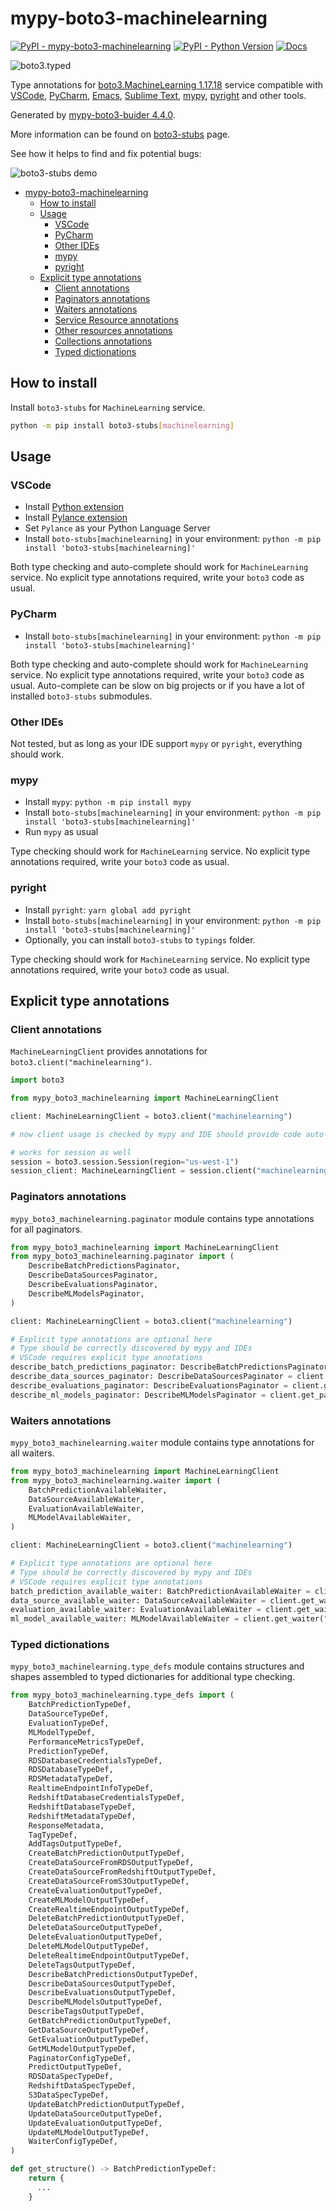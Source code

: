# mypy-boto3-machinelearning

[![PyPI - mypy-boto3-machinelearning](https://img.shields.io/pypi/v/mypy-boto3-machinelearning.svg?color=blue)](https://pypi.org/project/mypy-boto3-machinelearning)
[![PyPI - Python Version](https://img.shields.io/pypi/pyversions/mypy-boto3-machinelearning.svg?color=blue)](https://pypi.org/project/mypy-boto3-machinelearning)
[![Docs](https://img.shields.io/readthedocs/mypy-boto3-builder.svg?color=blue)](https://mypy-boto3-builder.readthedocs.io/)

![boto3.typed](https://github.com/vemel/mypy_boto3_builder/raw/master/logo.png)

Type annotations for
[boto3.MachineLearning 1.17.18](https://boto3.amazonaws.com/v1/documentation/api/1.17.18/reference/services/machinelearning.html#MachineLearning) service
compatible with
[VSCode](https://code.visualstudio.com/),
[PyCharm](https://www.jetbrains.com/pycharm/),
[Emacs](https://www.gnu.org/software/emacs/),
[Sublime Text](https://www.sublimetext.com/),
[mypy](https://github.com/python/mypy),
[pyright](https://github.com/microsoft/pyright)
and other tools.

Generated by [mypy-boto3-buider 4.4.0](https://github.com/vemel/mypy_boto3_builder).

More information can be found on [boto3-stubs](https://pypi.org/project/boto3-stubs/) page.

See how it helps to find and fix potential bugs:

![boto3-stubs demo](https://github.com/vemel/mypy_boto3_builder/raw/master/demo.gif)

- [mypy-boto3-machinelearning](#mypy-boto3-machinelearning)
  - [How to install](#how-to-install)
  - [Usage](#usage)
    - [VSCode](#vscode)
    - [PyCharm](#pycharm)
    - [Other IDEs](#other-ides)
    - [mypy](#mypy)
    - [pyright](#pyright)
  - [Explicit type annotations](#explicit-type-annotations)
    - [Client annotations](#client-annotations)
    - [Paginators annotations](#paginators-annotations)
    - [Waiters annotations](#waiters-annotations)
    - [Service Resource annotations](#service-resource-annotations)
    - [Other resources annotations](#other-resources-annotations)
    - [Collections annotations](#collections-annotations)
    - [Typed dictionations](#typed-dictionations)

## How to install

Install `boto3-stubs` for `MachineLearning` service.

```bash
python -m pip install boto3-stubs[machinelearning]
```

## Usage

### VSCode

- Install [Python extension](https://marketplace.visualstudio.com/items?itemName=ms-python.python)
- Install [Pylance extension](https://marketplace.visualstudio.com/items?itemName=ms-python.vscode-pylance)
- Set `Pylance` as your Python Language Server
- Install `boto-stubs[machinelearning]` in your environment: `python -m pip install 'boto3-stubs[machinelearning]'`

Both type checking and auto-complete should work for `MachineLearning` service.
No explicit type annotations required, write your `boto3` code as usual.

### PyCharm

- Install `boto-stubs[machinelearning]` in your environment: `python -m pip install 'boto3-stubs[machinelearning]'`

Both type checking and auto-complete should work for `MachineLearning` service.
No explicit type annotations required, write your `boto3` code as usual.
Auto-complete can be slow on big projects or if you have a lot of installed `boto3-stubs` submodules.

### Other IDEs

Not tested, but as long as your IDE support `mypy` or `pyright`, everything should work.

### mypy

- Install `mypy`: `python -m pip install mypy`
- Install `boto-stubs[machinelearning]` in your environment: `python -m pip install 'boto3-stubs[machinelearning]'`
- Run `mypy` as usual

Type checking should work for `MachineLearning` service.
No explicit type annotations required, write your `boto3` code as usual.

### pyright

- Install `pyright`: `yarn global add pyright`
- Install `boto-stubs[machinelearning]` in your environment: `python -m pip install 'boto3-stubs[machinelearning]'`
- Optionally, you can install `boto3-stubs` to `typings` folder.

Type checking should work for `MachineLearning` service.
No explicit type annotations required, write your `boto3` code as usual.

## Explicit type annotations

### Client annotations

`MachineLearningClient` provides annotations for `boto3.client("machinelearning")`.

```python
import boto3

from mypy_boto3_machinelearning import MachineLearningClient

client: MachineLearningClient = boto3.client("machinelearning")

# now client usage is checked by mypy and IDE should provide code auto-complete

# works for session as well
session = boto3.session.Session(region="us-west-1")
session_client: MachineLearningClient = session.client("machinelearning")
```

### Paginators annotations

`mypy_boto3_machinelearning.paginator` module contains type annotations for all paginators.

```python
from mypy_boto3_machinelearning import MachineLearningClient
from mypy_boto3_machinelearning.paginator import (
    DescribeBatchPredictionsPaginator,
    DescribeDataSourcesPaginator,
    DescribeEvaluationsPaginator,
    DescribeMLModelsPaginator,
)

client: MachineLearningClient = boto3.client("machinelearning")

# Explicit type annotations are optional here
# Type should be correctly discovered by mypy and IDEs
# VSCode requires explicit type annotations
describe_batch_predictions_paginator: DescribeBatchPredictionsPaginator = client.get_paginator("describe_batch_predictions")
describe_data_sources_paginator: DescribeDataSourcesPaginator = client.get_paginator("describe_data_sources")
describe_evaluations_paginator: DescribeEvaluationsPaginator = client.get_paginator("describe_evaluations")
describe_ml_models_paginator: DescribeMLModelsPaginator = client.get_paginator("describe_ml_models")
```


### Waiters annotations

`mypy_boto3_machinelearning.waiter` module contains type annotations for all waiters.

```python
from mypy_boto3_machinelearning import MachineLearningClient
from mypy_boto3_machinelearning.waiter import (
    BatchPredictionAvailableWaiter,
    DataSourceAvailableWaiter,
    EvaluationAvailableWaiter,
    MLModelAvailableWaiter,
)

client: MachineLearningClient = boto3.client("machinelearning")

# Explicit type annotations are optional here
# Type should be correctly discovered by mypy and IDEs
# VSCode requires explicit type annotations
batch_prediction_available_waiter: BatchPredictionAvailableWaiter = client.get_waiter("batch_prediction_available")
data_source_available_waiter: DataSourceAvailableWaiter = client.get_waiter("data_source_available")
evaluation_available_waiter: EvaluationAvailableWaiter = client.get_waiter("evaluation_available")
ml_model_available_waiter: MLModelAvailableWaiter = client.get_waiter("ml_model_available")
```





### Typed dictionations

`mypy_boto3_machinelearning.type_defs` module contains structures and shapes assembled
to typed dictionaries for additional type checking.

```python
from mypy_boto3_machinelearning.type_defs import (
    BatchPredictionTypeDef,
    DataSourceTypeDef,
    EvaluationTypeDef,
    MLModelTypeDef,
    PerformanceMetricsTypeDef,
    PredictionTypeDef,
    RDSDatabaseCredentialsTypeDef,
    RDSDatabaseTypeDef,
    RDSMetadataTypeDef,
    RealtimeEndpointInfoTypeDef,
    RedshiftDatabaseCredentialsTypeDef,
    RedshiftDatabaseTypeDef,
    RedshiftMetadataTypeDef,
    ResponseMetadata,
    TagTypeDef,
    AddTagsOutputTypeDef,
    CreateBatchPredictionOutputTypeDef,
    CreateDataSourceFromRDSOutputTypeDef,
    CreateDataSourceFromRedshiftOutputTypeDef,
    CreateDataSourceFromS3OutputTypeDef,
    CreateEvaluationOutputTypeDef,
    CreateMLModelOutputTypeDef,
    CreateRealtimeEndpointOutputTypeDef,
    DeleteBatchPredictionOutputTypeDef,
    DeleteDataSourceOutputTypeDef,
    DeleteEvaluationOutputTypeDef,
    DeleteMLModelOutputTypeDef,
    DeleteRealtimeEndpointOutputTypeDef,
    DeleteTagsOutputTypeDef,
    DescribeBatchPredictionsOutputTypeDef,
    DescribeDataSourcesOutputTypeDef,
    DescribeEvaluationsOutputTypeDef,
    DescribeMLModelsOutputTypeDef,
    DescribeTagsOutputTypeDef,
    GetBatchPredictionOutputTypeDef,
    GetDataSourceOutputTypeDef,
    GetEvaluationOutputTypeDef,
    GetMLModelOutputTypeDef,
    PaginatorConfigTypeDef,
    PredictOutputTypeDef,
    RDSDataSpecTypeDef,
    RedshiftDataSpecTypeDef,
    S3DataSpecTypeDef,
    UpdateBatchPredictionOutputTypeDef,
    UpdateDataSourceOutputTypeDef,
    UpdateEvaluationOutputTypeDef,
    UpdateMLModelOutputTypeDef,
    WaiterConfigTypeDef,
)

def get_structure() -> BatchPredictionTypeDef:
    return {
      ...
    }
```
